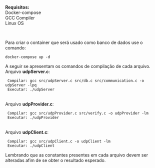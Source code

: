 <b>Requisitos:</b><br/>
Docker-compose<br/>
GCC Compiler<br/>
Linux OS<br/>

<br/>

Para criar o container que será usado como banco de dados use o comando: <br/>

```
docker-compose up -d
```
A seguir se apresentam os comandos de compilação de cada arquivo. <br/>
Arquivo <b>udpServer.c</b>: 
```
 Compilar: gcc src/udpServer.c src/db.c src/communication.c -o udpServer -lpq
 Executar: ./udpServer
```
<br/>
Arquivo <b>udpProvider.c</b>: 

```
 Compilar: gcc src/udpProvider.c src/verify.c -o udpProvider -lm
 Executar: ./udpProvider
```

<br/>
Arquivo <b>udpClient.c</b>: 

```
 Compilar: gcc src/udpClient.c -o udpClient -lm
 Executar: ./udpClient
```

Lembrando que as constantes presentes em cada arquivo devem ser alteradas afim de se obter o resultado esperado.

